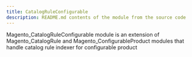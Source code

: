 ```yaml
---
title: CatalogRuleConfigurable
description: README.md contents of the module from the source code
---
```


Magento_CatalogRuleConfigurable module is an extension of Magento_CatalogRule and Magento_ConfigurableProduct modules that handle catalog rule indexer for configurable product

